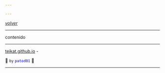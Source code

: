```yaml
---

---
```


<link rel="icon" href="etc/icon.png">

[*volver*][teikat]

---

contenido

---

[teikat.github.io][teikat] -

:ghost: `by` <span style="color: blue;">`patod01`</span> :ghost:

[teikat]: https://teikat.github.io

---
